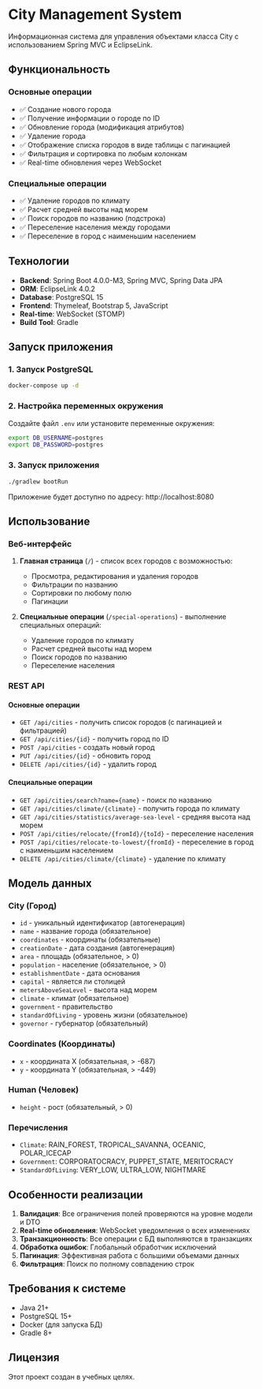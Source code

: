 # City Management System

Информационная система для управления объектами класса City с использованием Spring MVC и EclipseLink.

## Функциональность

### Основные операции
- ✅ Создание нового города
- ✅ Получение информации о городе по ID
- ✅ Обновление города (модификация атрибутов)
- ✅ Удаление города
- ✅ Отображение списка городов в виде таблицы с пагинацией
- ✅ Фильтрация и сортировка по любым колонкам
- ✅ Real-time обновления через WebSocket

### Специальные операции
- ✅ Удаление городов по климату
- ✅ Расчет средней высоты над морем
- ✅ Поиск городов по названию (подстрока)
- ✅ Переселение населения между городами
- ✅ Переселение в город с наименьшим населением

## Технологии

- **Backend**: Spring Boot 4.0.0-M3, Spring MVC, Spring Data JPA
- **ORM**: EclipseLink 4.0.2
- **Database**: PostgreSQL 15
- **Frontend**: Thymeleaf, Bootstrap 5, JavaScript
- **Real-time**: WebSocket (STOMP)
- **Build Tool**: Gradle

## Запуск приложения

### 1. Запуск PostgreSQL

```bash
docker-compose up -d
```

### 2. Настройка переменных окружения

Создайте файл `.env` или установите переменные окружения:

```bash
export DB_USERNAME=postgres
export DB_PASSWORD=postgres
```

### 3. Запуск приложения

```bash
./gradlew bootRun
```

Приложение будет доступно по адресу: http://localhost:8080

## Использование

### Веб-интерфейс

1. **Главная страница** (`/`) - список всех городов с возможностью:
   - Просмотра, редактирования и удаления городов
   - Фильтрации по названию
   - Сортировки по любому полю
   - Пагинации

2. **Специальные операции** (`/special-operations`) - выполнение специальных операций:
   - Удаление городов по климату
   - Расчет средней высоты над морем
   - Поиск городов по названию
   - Переселение населения

### REST API

#### Основные операции
- `GET /api/cities` - получить список городов (с пагинацией и фильтрацией)
- `GET /api/cities/{id}` - получить город по ID
- `POST /api/cities` - создать новый город
- `PUT /api/cities/{id}` - обновить город
- `DELETE /api/cities/{id}` - удалить город

#### Специальные операции
- `GET /api/cities/search?name={name}` - поиск по названию
- `GET /api/cities/climate/{climate}` - получить города по климату
- `GET /api/cities/statistics/average-sea-level` - средняя высота над морем
- `POST /api/cities/relocate/{fromId}/{toId}` - переселение населения
- `POST /api/cities/relocate-to-lowest/{fromId}` - переселение в город с наименьшим населением
- `DELETE /api/cities/climate/{climate}` - удаление по климату

## Модель данных

### City (Город)
- `id` - уникальный идентификатор (автогенерация)
- `name` - название города (обязательное)
- `coordinates` - координаты (обязательные)
- `creationDate` - дата создания (автогенерация)
- `area` - площадь (обязательное, > 0)
- `population` - население (обязательное, > 0)
- `establishmentDate` - дата основания
- `capital` - является ли столицей
- `metersAboveSeaLevel` - высота над морем
- `climate` - климат (обязательное)
- `government` - правительство
- `standardOfLiving` - уровень жизни (обязательное)
- `governor` - губернатор (обязательный)

### Coordinates (Координаты)
- `x` - координата X (обязательная, > -687)
- `y` - координата Y (обязательная, > -449)

### Human (Человек)
- `height` - рост (обязательный, > 0)

### Перечисления
- `Climate`: RAIN_FOREST, TROPICAL_SAVANNA, OCEANIC, POLAR_ICECAP
- `Government`: CORPORATOCRACY, PUPPET_STATE, MERITOCRACY
- `StandardOfLiving`: VERY_LOW, ULTRA_LOW, NIGHTMARE

## Особенности реализации

1. **Валидация**: Все ограничения полей проверяются на уровне модели и DTO
2. **Real-time обновления**: WebSocket уведомления о всех изменениях
3. **Транзакционность**: Все операции с БД выполняются в транзакциях
4. **Обработка ошибок**: Глобальный обработчик исключений
5. **Пагинация**: Эффективная работа с большими объемами данных
6. **Фильтрация**: Поиск по полному совпадению строк

## Требования к системе

- Java 21+
- PostgreSQL 15+
- Docker (для запуска БД)
- Gradle 8+

## Лицензия

Этот проект создан в учебных целях.

